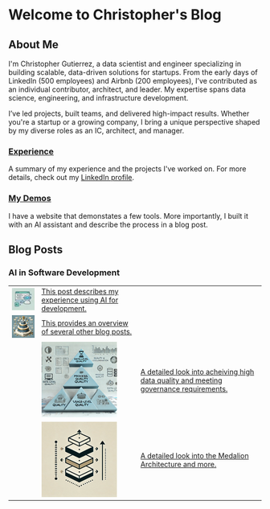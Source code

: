 # Welcome to Christopher's Blog

## About Me

I'm Christopher Gutierrez, a data scientist and engineer specializing in building scalable, data-driven solutions for startups. From the early days of LinkedIn (500 employees) and Airbnb (200 employees), I’ve contributed as an individual contributor, architect, and leader. My expertise spans data science, engineering, and infrastructure development.
 
I’ve led projects, built teams, and delivered high-impact results. Whether you're a startup or a growing company, I bring a unique perspective shaped by my diverse roles as an IC, architect, and manager.
 
### [Experience](posts/experience.md)
A summary of my experience and the projects I've worked on. For more details, check out my [LinkedIn profile](https://www.linkedin.com/in/christophergutierrez/).

### [My Demos](posts/demos.md)
I have a website that demonstates a few tools. More importantly, I built it with an AI assistant and describe the process in a blog post.


## Blog Posts

### AI in Software Development

|                                                                                                                          |                                                                                                      |                                          |
|--------------------------------------------------------------------------------------------------------------------------|------------------------------------------------------------------------------------------------------|------------------------------------------|
| [![AI in Software Development](assets/img/AI_in_Software_Development.png)](posts/AI_in_Software_Development.html)        | [This post describes my experience using AI for development.](posts/AI_in_Software_Development.md)   |
| [![Modern Data Architecture](assets/img/ModernDataArchitecture.png)](posts/ModernDataArchitecture.html)                  | [This provides an overview of several other blog posts.](posts/ModernDataArchitecture.md)            |
|  |  [![Data Quality And Governance](assets/img/DataQualityAndGovernance.png)](posts/DataQualityAndGovernance.html)       | [A detailed look into acheiving high data quality and meeting governance requirements.](posts/DataQualityAndGovernance.md) |
|  |  [![Architecture of Data Platform](assets/img/ArchitectureofDataPlatform.png)](posts/ArchitectureofDataPlatform.html) | [A detailed look into the Medalion Architecture and more.](posts/ArchitectureofDataPlatform.md)                 |

